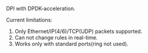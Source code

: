 DPI with DPDK-acceleration.

Current limitations:
1) Only Ethernet/IP(4/6)/TCP(UDP) packets supported.
2) Can not change rules in real-time.
3) Works only with standard ports(ring not used).
